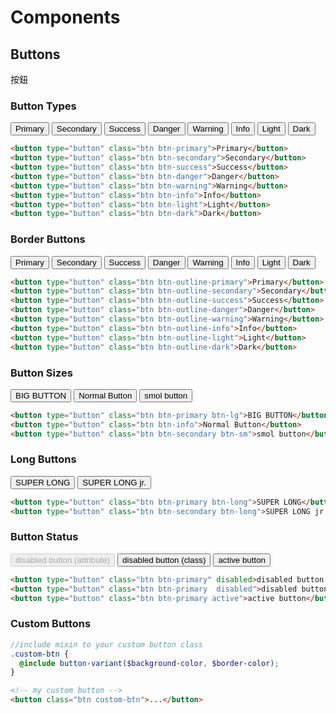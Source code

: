 # Components

## Buttons

按鈕

### Button Types

<div class="p-3 border">
  <button type="button" class="btn btn-primary">Primary</button>
  <button type="button" class="btn btn-secondary">Secondary</button>
  <button type="button" class="btn btn-success">Success</button>
  <button type="button" class="btn btn-danger">Danger</button>
  <button type="button" class="btn btn-warning">Warning</button>
  <button type="button" class="btn btn-info">Info</button>
  <button type="button" class="btn btn-light">Light</button>
  <button type="button" class="btn btn-dark">Dark</button>
</div>

```html
<button type="button" class="btn btn-primary">Primary</button>
<button type="button" class="btn btn-secondary">Secondary</button>
<button type="button" class="btn btn-success">Success</button>
<button type="button" class="btn btn-danger">Danger</button>
<button type="button" class="btn btn-warning">Warning</button>
<button type="button" class="btn btn-info">Info</button>
<button type="button" class="btn btn-light">Light</button>
<button type="button" class="btn btn-dark">Dark</button>
```

### Border Buttons

<div class="p-3 border">
  <button type="button" class="btn btn-outline-primary">Primary</button>
  <button type="button" class="btn btn-outline-secondary">Secondary</button>
  <button type="button" class="btn btn-outline-success">Success</button>
  <button type="button" class="btn btn-outline-danger">Danger</button>
  <button type="button" class="btn btn-outline-warning">Warning</button>
  <button type="button" class="btn btn-outline-info">Info</button>
  <button type="button" class="btn btn-outline-light">Light</button>
  <button type="button" class="btn btn-outline-dark">Dark</button>
</div>

```html
<button type="button" class="btn btn-outline-primary">Primary</button>
<button type="button" class="btn btn-outline-secondary">Secondary</button>
<button type="button" class="btn btn-outline-success">Success</button>
<button type="button" class="btn btn-outline-danger">Danger</button>
<button type="button" class="btn btn-outline-warning">Warning</button>
<button type="button" class="btn btn-outline-info">Info</button>
<button type="button" class="btn btn-outline-light">Light</button>
<button type="button" class="btn btn-outline-dark">Dark</button>
```

### Button Sizes

<div class="p-3 border">
  <button type="button" class="btn btn-outline-primary btn-lg">BIG BUTTON</button>
  <button type="button" class="btn btn-info">Normal Button</button>
  <button type="button" class="btn btn-secondary btn-sm">smol button</button>
</div>

```html
<button type="button" class="btn btn-primary btn-lg">BIG BUTTON</button>
<button type="button" class="btn btn-info">Normal Button</button>
<button type="button" class="btn btn-secondary btn-sm">smol button</button>
```

### Long Buttons

<div class="p-3 border">
  <button type="button" class="btn btn-primary btn-long">SUPER LONG</button>
  <button type="button" class="btn btn-outline-secondary btn-long">SUPER LONG jr.</button>
</div>

```html
<button type="button" class="btn btn-primary btn-long">SUPER LONG</button>
<button type="button" class="btn btn-secondary btn-long">SUPER LONG jr.</button>
```

### Button Status

<div class="p-3 border">
  <button type="button" class="btn btn-primary" disabled>disabled button (attribute)</button>
  <button type="button" class="btn btn-primary  disabled">disabled button (class)</button>
  <button type="button" class="btn btn-primary active">active button</button>
</div>

```html
<button type="button" class="btn btn-primary" disabled>disabled button (attribute)</button>
<button type="button" class="btn btn-primary  disabled">disabled button (class)</button>
<button type="button" class="btn btn-primary active">active button</button>
```

### Custom Buttons

```scss
//include mixin to your custom button class
.custom-btn {
  @include button-variant($background-color, $border-color);
}
```

```html
<!-- my custom button -->
<button class="btn custom-btn">...</button>
```

